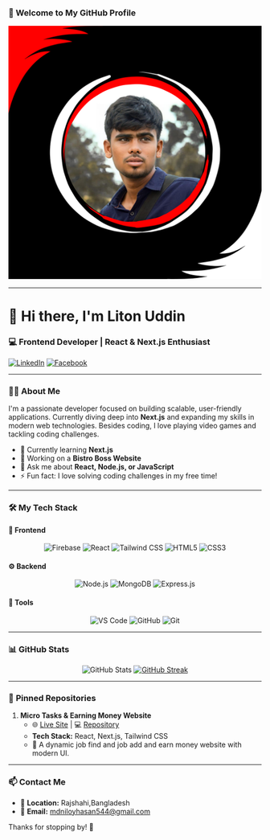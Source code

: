  ### 🚀 Welcome to My GitHub Profile
 
   ![logo](https://github.com/Litonuddinnil/Litonuddinnil/blob/main/githubProfil.png) 

---

# 👋 Hi there, I'm **Liton Uddin**

### 💻 Frontend Developer | React & Next.js Enthusiast

[![LinkedIn](https://img.shields.io/badge/LinkedIn-0077B5?style=for-the-badge&logo=linkedin&logoColor=white)](https://www.linkedin.com/in/md-liton-uddin-16887734a/)
[![Facebook](https://img.shields.io/badge/Facebook-1877F2?style=for-the-badge&logo=facebook&logoColor=white)](https://www.facebook.com/md.litonuddin.520)

---

### 👨‍💻 **About Me**

I'm a passionate developer focused on building scalable, user-friendly applications. Currently diving deep into **Next.js** and expanding my skills in modern web technologies. Besides coding, I love playing video games and tackling coding challenges.

- 🌱 Currently learning **Next.js**
- 🚀 Working on a **Bistro Boss Website**
- 💬 Ask me about **React, Node.js, or JavaScript**
- ⚡ Fun fact: I love solving coding challenges in my free time!

---

### 🛠 **My Tech Stack**

#### 🚀 **Frontend**
<div align="center">
  <img src="https://cdn.jsdelivr.net/gh/devicons/devicon/icons/firebase/firebase-plain-wordmark.svg" height="40" alt="Firebase" />
  <img src="https://cdn.jsdelivr.net/gh/devicons/devicon/icons/react/react-original.svg" height="40" alt="React" />
  <img src="https://cdn.simpleicons.org/tailwindcss/06B6D4" height="40" alt="Tailwind CSS" />
  <img src="https://skillicons.dev/icons?i=html" height="40" alt="HTML5" />
  <img src="https://cdn.simpleicons.org/css3/1572B6" height="40" alt="CSS3" />
</div>

#### ⚙️ **Backend**
<div align="center">
  <img src="https://cdn.jsdelivr.net/gh/devicons/devicon/icons/nodejs/nodejs-original.svg" height="40" alt="Node.js" />
  <img src="https://skillicons.dev/icons?i=mongodb" height="40" alt="MongoDB" />
  <img src="https://img.shields.io/badge/Express-000000?logo=express&logoColor=white&style=for-the-badge" height="40" alt="Express.js" />
</div>

#### 🧰 **Tools**
<div align="center">
  <img src="https://skillicons.dev/icons?i=vscode" height="40" alt="VS Code" />
  <img src="https://skillicons.dev/icons?i=github" height="40" alt="GitHub" />
  <img src="https://cdn.simpleicons.org/git/F05032" height="40" alt="Git" />
</div>

---

### 📊 **GitHub Stats**
<div align="center">
  <img src="https://github-readme-stats.vercel.app/api?username=Litonuddinnil&show_icons=true&theme=dracula&count_private=true" height="250" alt="GitHub Stats" />
<a href="https://git.io/streak-stats" target="_blank">
  <img src="https://streak-stats.demolab.com?user=Litonuddinnil&theme=dark&date_format=j%20M%5B%20Y%5D" alt="GitHub Streak" />
</a>
</div>

---

### 📌 **Pinned Repositories**

1. **Micro Tasks & Earning Money Website**
   - 🌐 [Live Site](https://simple-firebase-fe141.web.app/) | 💻 [Repository](https://github.com/Litonuddinnil/Micro_Tasks)
   - **Tech Stack:** React, Next.js, Tailwind CSS
   - 🚀 A dynamic job find and job add and earn money website with modern UI.
 
---

### 📫 **Contact Me**

- 📍 **Location:** Rajshahi,Bangladesh
- 📧 **Email:** mdniloyhasan544@gmail.com

Thanks for stopping by! 🌟
